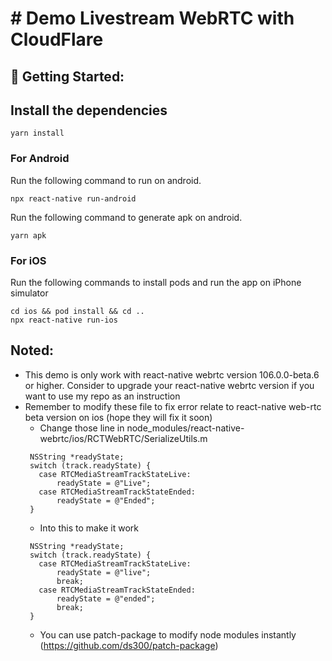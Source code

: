 # # Demo Livestream WebRTC with CloudFlare
## 🚀 Getting Started:

## Install the dependencies 
```
yarn install 
```
### For Android

Run the following command to run on android.

``` 
npx react-native run-android
```
Run the following command to generate apk on android.
```
yarn apk
```

### For iOS

Run the following commands to install pods and run the app on iPhone simulator

``` 
cd ios && pod install && cd ..
npx react-native run-ios
```
## Noted:
  * This demo is only work with react-native webrtc version 106.0.0-beta.6 or higher. Consider to 
    upgrade your react-native webrtc version if you want to use my repo as an instruction
  * Remember to modify these file to fix error relate to react-native web-rtc beta version on ios (hope they will fix it soon)
    * Change those line in node_modules/react-native-webrtc/ios/RCTWebRTC/SerializeUtils.m
     ```
      NSString *readyState;
      switch (track.readyState) {
        case RTCMediaStreamTrackStateLive:
            readyState = @"Live";
        case RTCMediaStreamTrackStateEnded:
            readyState = @"Ended";
      }
     ```
    * Into this to make it work
     ```
      NSString *readyState;
      switch (track.readyState) {
        case RTCMediaStreamTrackStateLive:
            readyState = @"live";
            break;
        case RTCMediaStreamTrackStateEnded:
            readyState = @"ended";
            break;
      }
      ```
     * You can use patch-package to modify node modules instantly (https://github.com/ds300/patch-package)
  


